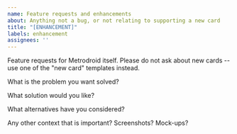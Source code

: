 ```yaml
---
name: Feature requests and enhancements
about: Anything not a bug, or not relating to supporting a new card
title: "[ENHANCEMENT]"
labels: enhancement
assignees: ''
---
```


Feature requests for Metrodroid itself. Please do not ask about new cards -- use one of the "new card" templates instead.

What is the problem you want solved?

What solution would you like?

What alternatives have you considered?

Any other context that is important? Screenshots? Mock-ups?
